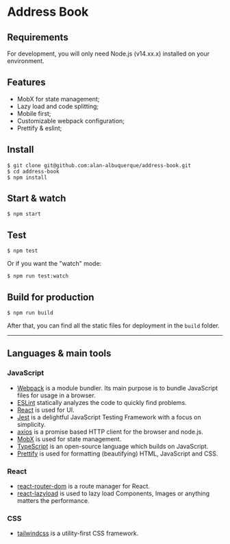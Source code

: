 # Address Book

## Requirements

For development, you will only need Node.js (v14.xx.x) installed on your environment.

## Features
- MobX for state management;
- Lazy load and code splitting;
- Mobile first;
- Customizable webpack configuration;
- Prettify & eslint;

## Install

    $ git clone git@github.com:alan-albuquerque/address-book.git
    $ cd address-book
    $ npm install

## Start & watch

    $ npm start

## Test

    $ npm test

Or if you want the "watch" mode:

    $ npm run test:watch

## Build for production

    $ npm run build

After that, you can find all the static files for deployment in the `build` folder.

---

## Languages & main tools

### JavaScript

- [Webpack](https://webpack.js.org/) is a module bundler. Its main purpose is to bundle JavaScript files for usage in a browser.
- [ESLint](https://eslint.org/) statically analyzes the code to quickly find problems.
- [React](https://reactjs.org/) is used for UI.
- [Jest](https://jestjs.io/) is a delightful JavaScript Testing Framework with a focus on simplicity.
- [axios](https://github.com/axios/axios) is a promise based HTTP client for the browser and node.js.
- [MobX](https://mobx.js.org/README.html) is used for state management.
- [TypeScript](https://www.typescriptlang.org/) is an open-source language which builds on JavaScript.
- [Prettify](https://github.com/helpers/handlebars-helper-prettify) is used for formatting (beautifying) HTML, JavaScript and CSS.


### React
- [react-router-dom](https://reactrouter.com/web/guides/quick-start) is a route manager for React.
- [react-lazyload](https://github.com/twobin/react-lazyload) is used to lazy load Components, Images or anything matters the performance.


### CSS

- [tailwindcss](https://tailwindcss.com/) is a utility-first CSS framework.

